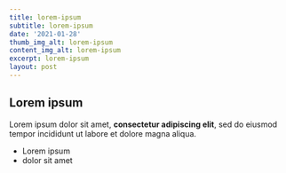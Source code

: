 ```yaml
---
title: lorem-ipsum
subtitle: lorem-ipsum
date: '2021-01-28'
thumb_img_alt: lorem-ipsum
content_img_alt: lorem-ipsum
excerpt: lorem-ipsum
layout: post
---
```

## Lorem ipsum

Lorem ipsum dolor sit amet, **consectetur adipiscing elit**, sed do eiusmod tempor incididunt ut labore et dolore magna aliqua.

- Lorem ipsum
- dolor sit amet